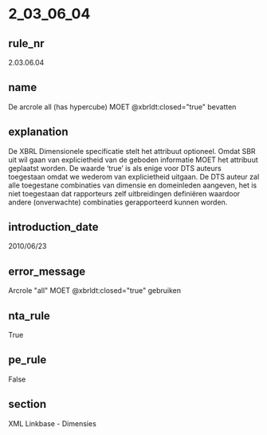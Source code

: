 # 2_03_06_04

## rule_nr
2.03.06.04

## name
De arcrole all (has hypercube) MOET @xbrldt:closed="true" bevatten

## explanation
De XBRL Dimensionele specificatie stelt het attribuut optioneel. Omdat SBR uit wil gaan van explicietheid van de geboden informatie MOET het attribuut geplaatst worden. De waarde ‘true’ is als enige voor DTS auteurs toegestaan omdat we wederom van explicietheid uitgaan. De DTS auteur zal alle toegestane combinaties van dimensie en domeinleden aangeven, het is niet toegestaan dat rapporteurs zelf uitbreidingen definiëren waardoor andere (onverwachte) combinaties gerapporteerd kunnen worden.

## introduction_date
2010/06/23

## error_message
Arcrole &quot;all&quot; MOET @xbrldt:closed=&quot;true&quot; gebruiken

## nta_rule
True

## pe_rule
False

## section
XML Linkbase - Dimensies

